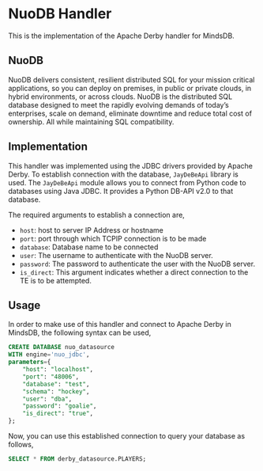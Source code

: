 # NuoDB Handler

This is the implementation of the Apache Derby handler for MindsDB.

## NuoDB
NuoDB delivers consistent, resilient distributed SQL for your mission critical applications, so you can deploy on premises, in public or private clouds, in hybrid environments, or across clouds.
NuoDB is the distributed SQL database designed to meet the rapidly evolving demands of today’s enterprises, scale on demand, eliminate downtime and reduce total cost of ownership. All while maintaining SQL compatibility.

## Implementation
This handler was implemented using the JDBC drivers provided by Apache Derby. To establish connection with the database, `JayDeBeApi` library is used. The `JayDeBeApi` module allows you to connect from Python code to databases using Java JDBC. It provides a Python DB-API v2.0 to that database.

The required arguments to establish a connection are,
* `host`: host to server IP Address or hostname
* `port`: port through which TCPIP connection is to be made
* `database`: Database name to be connected
* `user`: The username to authenticate with the NuoDB server.
* `password`: The password to authenticate the user with the NuoDB server.
* `is_direct`: This argument indicates whether a direct connection to the TE is to be attempted. 

## Usage
In order to make use of this handler and connect to Apache Derby in MindsDB, the following syntax can be used,
~~~~sql
CREATE DATABASE nuo_datasource
WITH engine='nuo_jdbc',
parameters={
    "host": "localhost",
    "port": "48006",
    "database": "test",
    "schema": "hockey",
    "user": "dba",
    "password": "goalie",
    "is_direct": "true",
};
~~~~
Now, you can use this established connection to query your database as follows,
~~~~sql
SELECT * FROM derby_datasource.PLAYERS;
~~~~
